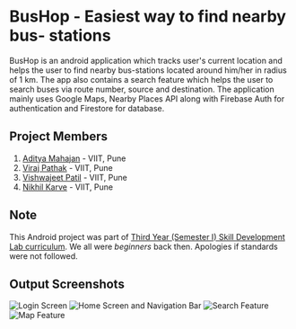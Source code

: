 # BusHop - Easiest way to find nearby bus- stations

BusHop is an android application which tracks user's current location and helps the user to find nearby bus-stations located around him/her in radius of 1 km. The app also contains a search feature which helps the user to search buses via route number, source and destination. The application mainly uses Google Maps, Nearby Places API along with Firebase Auth for authentication and Firestore for database.

## Project Members

1. [Aditya Mahajan](https://www.linkedin.com/in/aditya-mahajan-535958155/) - VIIT, Pune
2. [Viraj Pathak](https://in.linkedin.com/in/viraj-pathak-830211155) - VIIT, Pune
3. [Vishwajeet Patil](https://in.linkedin.com/in/vishwajeet-patil-55932715a) - VIIT, Pune
4. [Nikhil Karve](https://in.linkedin.com/in/nikhil-karve-66067a183) - VIIT, Pune

## Note

This Android project was part of [Third Year (Semester I) Skill Development Lab curriculum](http://collegecirculars.unipune.ac.in/sites/documents/Syllabus%202017/TE_Computer_Engg_Syllabus_2015_Course_10.072018.pdf). We all were *beginners* back then. Apologies if standards were not followed.

## Output Screenshots

![Login Screen](https://github.com/adityam31/bushop/blob/master/output-screenshots/op1.jpeg)
![Home Screen and Navigation Bar](https://github.com/adityam31/bushop/blob/master/output-screenshots/op2.jpeg)
![Search Feature](https://github.com/adityam31/bushop/blob/master/output-screenshots/op3.jpeg)
![Map Feature](https://github.com/adityam31/bushop/blob/master/output-screenshots/op4.jpeg)
